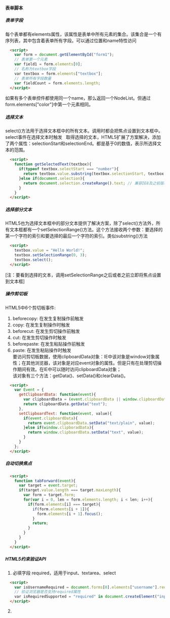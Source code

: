 #### 表单脚本

##### 表单字段
每个表单都有elements属性，该属性是表单中所有元素的集合。该集合是一个有序列表，其中包含着表单所有字段。可以通过位置和name特性访问
```html
  <script>
    var form = document.getElementById("form1");
    // 表单第一个元素
    var field1 = form.elements[0];
    // 名称为textbox字段
    var textbox = form.elements["textbox"];
    // 表单所有字段数量
    var fieldCount = form.elements.length;
  </script>
```
如果有多个表单控件都使用同一个name，那么返回一个NodeList。但通过form.elements["color"]中第一个元素相同。
##### 选择文本
select()方法用于选择文本框中的所有文本。调用时都会把焦点设置到文本框中。  
select事件在选择文本时触发  
取得选择的文本，HTML5扩展了方案解决，添加了两个属性：selectionStart和selectionEnd。都是基于0的数值，表示所选择文本的范围。
```html
  <script>
    function getSelectedText(textbox){
      if(typeof textbox.selectStart === "number"){
        return textbox.value.substring(textbox.selectionStart, textbox.selectedEnd);
      }else if(document.selection){
        return document.selection.createRange().text; // 兼容IE8及之前版本
      }
    }
  </script>
```
##### 选择部分文本  
HTML5也为选择文本框中的部分文本提供了解决方案，除了select()方法外，所有文本框都有一个setSelectionRange()方法。这个方法接收两个参数：要选择的第一个字符的索引和要选择的最后一个字符的索引。类似substring()方法
```html
  <script>
    textbox.value = "Hello World!";
    textbox.setSelectionRange(0, 3);
    textbox.select();
  </script>
```
[注：要看到选择的文本，调用setSelectionRange之后或者之前立即将焦点设置到文本框]
##### 操作剪切板
HTML5中6个剪切板事件:  
1. beforecopy: 在发生复制操作前触发    
2. copy: 在发生复制操作时触发    
3. beforecut: 在发生剪切操作前触发    
4. cut: 在发生剪切操作时触发    
5. beforepaste: 在发生粘贴操作前触发    
6. paste: 在发生粘贴操作时触发   
要访问剪切板数据，使用clipboardData对象：IE中该对象是window对象属性；在其他浏览器，该对象是对应event对象的属性。但是只有在处理剪切操作期间有效。在IE中可以随时访问clipboardData对象；  
该对象有三个方法：getData()、setData()和clearData()。
```html
  <script>
    var Event = {
      getClipboardData: function(event){
        var clipboardData = (event.clipboardData || window.clipboardData);
        return clipboardData.getData("text");
      },
      setClipboardText: function(event, value){
        if(event.clipboardData){
          return event.clipboardData.setData("text/plain", value);
        }else if(window.clipboradData){
          return window.clipboardData.setData("text", value);
        }
      }
    };
  </script>
```
##### 自动切换焦点
```html
  <script>
    function tabForward(event){
      var target = event.target;
      if(target.value.length === target.maxLength){
        var form = target.form;
        for(var i = 0, len = form.elements.length; i < len; i++){
          if(form.elements[i] === target){
            if(form.elements[i + 1]){
              form.elements[i + 1].focus();
            }
            return;
          }
        }
      }
    }
  </script>
```
##### HTML5约束验证API
1. 必填字段 required，适用于input、textarea、select
```html
  <script>
    var isUsernameRequired = document.forms[0].elements["username"].required;
    // 验证浏览器是否支持required属性
    var isRequiredSupported = "required" in document.createElement("input");
  </script>
```
2. 
